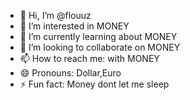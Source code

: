 - 👋 Hi, I’m @flouuz
- 👀 I’m interested in MONEY
- 🌱 I’m currently learning about MONEY
- 💞️ I’m looking to collaborate on MONEY
- 📫 How to reach me: with MONEY
- 😄 Pronouns: Dollar,Euro
- ⚡ Fun fact: Money dont let me sleep 

<!---
flouuz/flouuz is a ✨ special ✨ repository because its `README.md` (this file) appears on your GitHub profile.
You can click the Preview link to take a look at your changes.
--->
